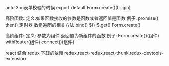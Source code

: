 antd 3.x 表单校验的时候  export default Form.create()(Login)


高阶函数:
	定义:如果函数接收的参数是函数或者返回值是函数
	例子: promise()  then() 定时器 数组遍历的相关方法 bind() $() $.get() Form.create()
	
高阶组件:
	定义: 参数为组件 返回值为新组件的函数
	例子: Form.create()(组件)  withRouter(组件)  connect()(组件)


react 结合 redux
	下载的依赖
		redux,react-redux,react-thunk,redux-devtools-extension

	



























